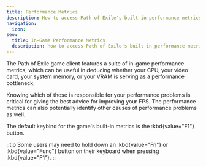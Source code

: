 ```yaml
---
title: Performance Metrics
description: How to access Path of Exile's built-in performance metrics.
navigation:
  icon:
seo:
  title: In-Game Performance Metrics
  description: How to access Path of Exile's built-in performance metrics.
---
```


The Path of Exile game client features a suite of in-game performance metrics, which can be useful in deducing whether your CPU, your video card, your system memory, or your VRAM is serving as a performance bottleneck.

Knowing which of these is responsible for your performance problems is critical for giving the best advice for improving your FPS. The performance metrics can also potentially identify other causes of performance problems as well.

The default keybind for the game's built-in metrics is the :kbd{value="F1"} button.

::tip
Some users may need to hold down an :kbd{value="Fn"} or :kbd{value="Func"} button on their keyboard when pressing :kbd{value="F1"}.
::